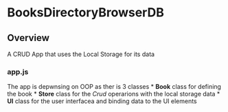 # BooksDirectoryBrowserDB

## Overview
A CRUD App that uses the Local Storage for its data

### app.js
The app is depwnsing on OOP as ther is 3 classes
    * __Book__ class for defining the book
    * __Store__ class for the _Crud_ operarions  with the local storage data
    * __UI__  class for the user interfacea and binding data to the UI elements